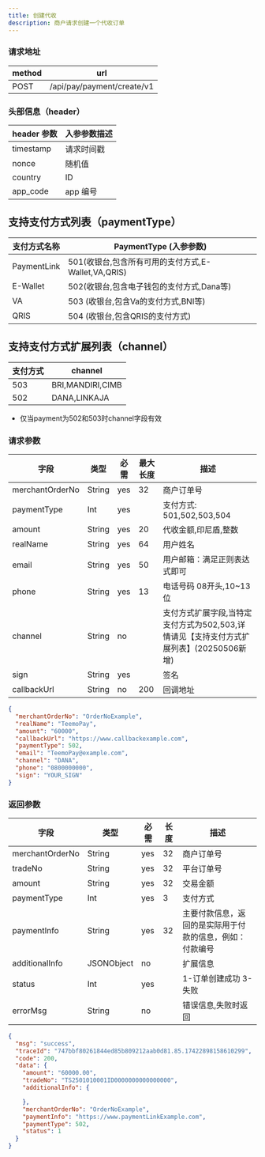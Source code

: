 ```yaml
---
title: 创建代收
description: 商户请求创建一个代收订单
---
```


### 请求地址

| method | url                        |
| ------ | -------------------------- |
| POST   | /api/pay/payment/create/v1 |

### 头部信息（header）

| header 参数 | 入参参数描述 |
| --------- |--------|
| timestamp | 请求时间戳  |
| nonce     | 随机值    |
| country   | ID |
| app_code  | app 编号 |

## 支持支付方式列表（paymentType）

| 支付方式名称      | PaymentType (入参参数)                    |
|-------------|---------------------------------------|
| PaymentLink | 501(收银台,包含所有可用的支付方式,E-Wallet,VA,QRIS) |
| E-Wallet | 502(收银台,包含电子钱包的支付方式,Dana等)            |
| VA | 503 (收银台,包含Va的支付方式,BNI等)              |
| QRIS | 504 (收银台,包含QRIS的支付方式)            |

## 支持支付方式扩展列表（channel）
| 支付方式 | channel                   |
|------|---------------------------|
| 503  | BRI,MANDIRI,CIMB |
| 502  | DANA,LINKAJA            |

- 仅当payment为502和503时channel字段有效

### 请求参数

| 字段              | 类型     | 必需  | 最大长度 | 描述                                        |
|-----------------| ------ |-----|------|-------------------------------------------|
| merchantOrderNo | String | yes | 32   | 商户订单号                                     |
| paymentType     | Int    | yes |      | 支付方式: 501,502,503,504                     |
| amount          | String | yes | 20   | 代收金额,印尼盾,整数                               |
| realName        | String | yes | 64   | 用户姓名                                      |
| email           | String | yes | 50   | 用户邮箱：满足正则表达式即可                            |
| phone           | String | yes | 13   | 电话号码 08开头,10~13位                          |
| channel         | String | no  |    | 支付方式扩展字段,当特定支付方式为502,503,详情请见【支持支付方式扩展列表】(20250506新增) |
| sign            | String | yes |      | 签名                                        |
| callbackUrl     | String | no  | 200  | 回调地址                                      |

```json
{
  "merchantOrderNo": "OrderNoExample",
  "realName": "TeemoPay",
  "amount": "60000",
  "callbackUrl": "https://www.callbackexample.com",
  "paymentType": 502,
  "email": "TeemoPay@example.com",
  "channel": "DANA",
  "phone": "0800000000",
  "sign": "YOUR_SIGN"
}
```

### 返回参数

| 字段              | 类型         | 必需  | 长度  | 描述                           |
| --------------- | ---------- | --- | --- | ---------------------------- |
| merchantOrderNo | String     | yes | 32  | 商户订单号                        |
| tradeNo         | String     | yes | 32  | 平台订单号                        |
| amount          | String     | yes | 32  | 交易金额                         |
| paymentType     | Int        | yes | 3   | 支付方式                         |
| paymentInfo     | String     | yes | 32  | 主要付款信息，返回的是实际用于付款的信息，例如：付款编号 |
| additionalInfo  | JSONObject | no  |     | 扩展信息                         |
| status          | Int        | yes |     | 1-订单创建成功 3-失败               |
| errorMsg        | String     | no  |     | 错误信息,失败时返回                   |

```json
{
  "msg": "success",
  "traceId": "747bbf80261844ed85b809212aab0d81.85.17422898158610299",
  "code": 200,
  "data": {
    "amount": "60000.00",
    "tradeNo": "TS2501010001ID0000000000000000",
    "additionalInfo": {

    },
    "merchantOrderNo": "OrderNoExample",
    "paymentInfo": "https://www.paymentLinkExample.com",
    "paymentType": 502,
    "status": 1
  }
}
```
